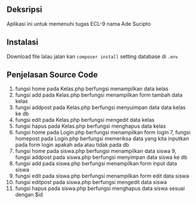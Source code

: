 ## Deksripsi
Aplikasi ini untuk memenuhi tugas ECL-9 nama Ade Sucipto
## Instalasi
Download file lalau jalan kan ``composer install`` setting database di   ``.env`` 
## Penjelasan Source Code
1. fungsi home pada Kelas.php berfungsi menampilkan data kelas
2. fungsi add pada Kelas.php berfungsi menampilkan form tambah data kelas
3. fungsi addpost pada Kelas.php berfungsi menyuimpan data data kelas ke db
4. fungsi edit pada Kelas.php berfungsi mengedit data kelas
5. fungsi hapus pada Kelas.php berfungsi menghapus data kelas
6. fungsi home pada Login.php berfungsi menampilkan form login
7, fungsi homepost pada Login.php berfungsi memeriksa data yang kita inputkan pada form login apakah ada atau tidak pada db
8. fungsi home pada siswa.php berfungsi menampilkan data siswa
9, fungsi addpost pada siswa.php berfungsi menyimpan data siswa ke db
10. fungsi add pada siswa.php berfungsi menampilkan form input data siswa
11. fungsi edit pada siswa.php berfungsi menampilkan form edit data siswa
12. fungsi editpost pada siswa.php berfungsi mengedit data siswa
13. fungsi hapus pada siswa.php berfungsi menghapus data siswa sesuai dengan $id

